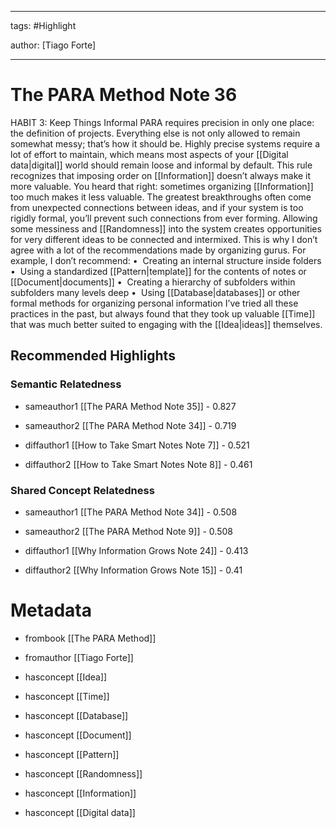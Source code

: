 




---

tags: #Highlight

author: [Tiago Forte]

---
# The PARA Method Note 36




HABIT 3: Keep Things Informal PARA requires precision in only one place: the definition of projects. Everything else is not only allowed to remain somewhat messy; that’s how it should be. Highly precise systems require a lot of effort to maintain, which means most aspects of your  [[Digital data|digital]]  world should remain loose and informal by default. This rule recognizes that imposing order on  [[Information]]  doesn’t always make it more valuable. You heard that right: sometimes organizing  [[Information]]  too much makes it less valuable. The greatest breakthroughs often come from unexpected connections between ideas, and if your system is too rigidly formal, you’ll prevent such connections from ever forming. Allowing some messiness and  [[Randomness]]  into the system creates opportunities for very different ideas to be connected and intermixed. This is why I don’t agree with a lot of the recommendations made by organizing gurus. For example, I don’t recommend: •  Creating an internal structure inside folders •  Using a standardized  [[Pattern|template]]  for the contents of notes or  [[Document|documents]]  •  Creating a hierarchy of subfolders within subfolders many levels deep •  Using  [[Database|databases]]  or other formal methods for organizing personal information I’ve tried all these practices in the past, but always found that they took up valuable  [[Time]]  that was much better suited to engaging with the  [[Idea|ideas]]  themselves.


## Recommended Highlights

### Semantic Relatedness


- sameauthor1 [[The PARA Method Note 35]] - 0.827

- sameauthor2 [[The PARA Method Note 34]] - 0.719

- diffauthor1 [[How to Take Smart Notes Note 7]] - 0.521

- diffauthor2 [[How to Take Smart Notes Note 8]] - 0.461
### Shared Concept Relatedness


- sameauthor1 [[The PARA Method Note 34]] - 0.508

- sameauthor2 [[The PARA Method Note 9]] - 0.508

- diffauthor1 [[Why Information Grows Note 24]] - 0.413

- diffauthor2 [[Why Information Grows Note 15]] - 0.41
# Metadata


- frombook [[The PARA Method]]

- fromauthor [[Tiago Forte]]

- hasconcept [[Idea]]

- hasconcept [[Time]]

- hasconcept [[Database]]

- hasconcept [[Document]]

- hasconcept [[Pattern]]

- hasconcept [[Randomness]]

- hasconcept [[Information]]

- hasconcept [[Digital data]]
